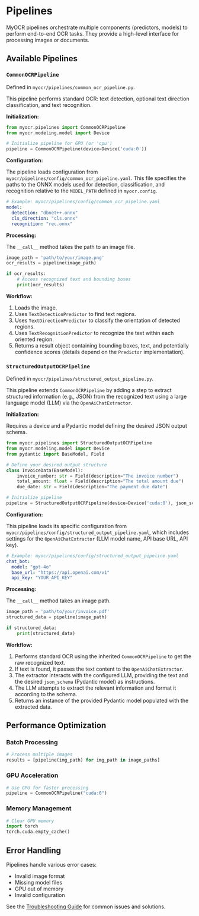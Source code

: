# Pipelines

MyOCR pipelines orchestrate multiple components (predictors, models) to perform end-to-end OCR tasks. They provide a high-level interface for processing images or documents.

## Available Pipelines

###  `CommonOCRPipeline`

Defined in `myocr/pipelines/common_ocr_pipeline.py`.

This pipeline performs standard OCR: text detection, optional text direction classification, and text recognition.

**Initialization:**

```python
from myocr.pipelines import CommonOCRPipeline
from myocr.modeling.model import Device

# Initialize pipeline for GPU (or 'cpu')
pipeline = CommonOCRPipeline(device=Device('cuda:0'))
```

**Configuration:**

The pipeline loads configuration from `myocr/pipelines/config/common_ocr_pipeline.yaml`. This file specifies the paths to the ONNX models used for detection, classification, and recognition relative to the `MODEL_PATH` defined in `myocr.config`.

```yaml
# Example: myocr/pipelines/config/common_ocr_pipeline.yaml
model:
  detection: "dbnet++.onnx"
  cls_direction: "cls.onnx"
  recognition: "rec.onnx"
```

**Processing:**

The `__call__` method takes the path to an image file.

```python
image_path = 'path/to/your/image.png'
ocr_results = pipeline(image_path)

if ocr_results:
    # Access recognized text and bounding boxes
    print(ocr_results)
```

**Workflow:**

1.  Loads the image.
2.  Uses `TextDetectionPredictor` to find text regions.
3.  Uses `TextDirectionPredictor` to classify the orientation of detected regions.
4.  Uses `TextRecognitionPredictor` to recognize the text within each oriented region.
5.  Returns a result object containing bounding boxes, text, and potentially confidence scores (details depend on the `Predictor` implementation).

###  `StructuredOutputOCRPipeline`

Defined in `myocr/pipelines/structured_output_pipeline.py`.

This pipeline extends `CommonOCRPipeline` by adding a step to extract structured information (e.g., JSON) from the recognized text using a large language model (LLM) via the `OpenAiChatExtractor`.

**Initialization:**

Requires a device and a Pydantic model defining the desired JSON output schema.

```python
from myocr.pipelines import StructuredOutputOCRPipeline
from myocr.modeling.model import Device
from pydantic import BaseModel, Field

# Define your desired output structure
class InvoiceData(BaseModel):
    invoice_number: str = Field(description="The invoice number")
    total_amount: float = Field(description="The total amount due")
    due_date: str = Field(description="The payment due date")

# Initialize pipeline
pipeline = StructuredOutputOCRPipeline(device=Device('cuda:0'), json_schema=InvoiceData)
```

**Configuration:**

This pipeline loads its specific configuration from `myocr/pipelines/config/structured_output_pipeline.yaml`, which includes settings for the `OpenAiChatExtractor` (LLM model name, API base URL, API key).

```yaml
# Example: myocr/pipelines/config/structured_output_pipeline.yaml
chat_bot:
  model: "gpt-4o"
  base_url: "https://api.openai.com/v1"
  api_key: "YOUR_API_KEY"
```

**Processing:**

The `__call__` method takes an image path.

```python
image_path = 'path/to/your/invoice.pdf'
structured_data = pipeline(image_path)

if structured_data:
    print(structured_data)
```

**Workflow:**

1.  Performs standard OCR using the inherited `CommonOCRPipeline` to get the raw recognized text.
2.  If text is found, it passes the text content to the `OpenAiChatExtractor`.
3.  The extractor interacts with the configured LLM, providing the text and the desired `json_schema` (Pydantic model) as instructions.
4.  The LLM attempts to extract the relevant information and format it according to the schema.
5.  Returns an instance of the provided Pydantic model populated with the extracted data.


## Performance Optimization

### Batch Processing

```python
# Process multiple images
results = [pipeline(img_path) for img_path in image_paths]
```

### GPU Acceleration

```python
# Use GPU for faster processing
pipeline = CommonOCRPipeline("cuda:0")
```

### Memory Management

```python
# Clear GPU memory
import torch
torch.cuda.empty_cache()
```

## Error Handling

Pipelines handle various error cases:

- Invalid image format
- Missing model files
- GPU out of memory
- Invalid configuration

See the [Troubleshooting Guide](../faq.md) for common issues and solutions. 